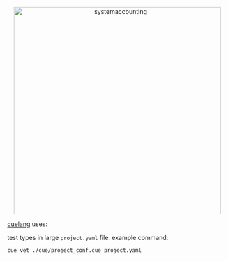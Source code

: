 <p align="center">
  <img width="475" alt="systemaccounting" src="https://user-images.githubusercontent.com/12200465/37568924-06f05d08-2a99-11e8-8891-60f373b33421.png">
</p>

[cuelang](https://cuelang.org/docs/) uses:  

test types in large `project.yaml` file. example command:

```sh
cue vet ./cue/project_conf.cue project.yaml
```